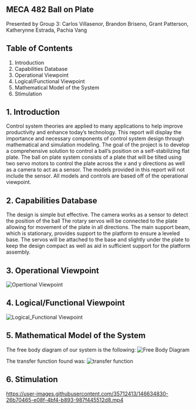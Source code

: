 ## MECA 482 Ball on Plate 
Presented by Group 3: Carlos Villasenor,
Brandon Briseno,
Grant Patterson,
Katherynne Estrada,
Pachia Vang
 

## Table of Contents 
 1. Introduction
 2. Capabilities Database 
 3. Operational Viewpoint 
 4. Logical/Functional Viewpoint 
 5. Mathematical Model of the System 
 6. Stimulation 


## 1. Introduction 
Control system theories are applied to many applications to help improve productivity and enhance today’s technology. This report will display the importance and necessary components of control system design through mathematical and simulation modeling. The goal of the project is to develop a comprehensive solution to control a ball’s position on a self-stabilizing flat plate. The ball on plate system consists of a plate that will be tilted using two servo motors to control the plate across the x and y directions as well as a camera to act as a sensor. The models provided in this report will not include the sensor. All models and controls are based off of the operational viewpoint.

## 2. Capabilities Database
The design is simple but effective.
The camera works as a sensor to detect the position of the ball
The rotary servos will be connected to the plate allowing for movement of the plate in all directions.
The main support beam, which is stationary, provides support to the platform to ensure a leveled base.
The servos will be attached to the base and slightly under the plate to keep the design compact as well as aid in sufficient support for the platform assembly. 

## 3. Operational Viewpoint 
![Opertional Viewpoint](https://user-images.githubusercontent.com/35712413/144789129-284a001f-f0cc-4ce9-9b9b-4296c430aad4.jpg)

## 4. Logical/Functional Viewpoint 
![Logical_Functional Viewpoint](https://user-images.githubusercontent.com/35712413/144789135-3cbc3698-73db-405e-968a-6798f5b5117d.jpg)

## 5. Mathematical Model of the System 
The free body diagram of our system is the following: 
![Free Body Diagram](https://user-images.githubusercontent.com/35712413/146634759-ef89ca2f-2c76-4e8e-9ba9-480f7d11f069.jpg)

The transfer function found was: 
![transfer function](https://user-images.githubusercontent.com/35712413/146634880-bc643f6d-3fa2-48f9-b059-da4296a98603.JPG)

## 6. Stimulation 
https://user-images.githubusercontent.com/35712413/146634830-26b70465-e08f-4bf4-b893-987f445512d8.mp4
